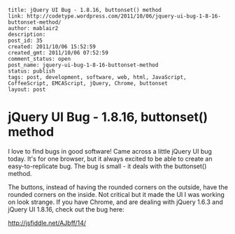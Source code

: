 ```
title: jQuery UI Bug - 1.8.16, buttonset() method
link: http://codetype.wordpress.com/2011/10/06/jquery-ui-bug-1-8-16-buttonset-method/
author: mablair2
description:
post_id: 35
created: 2011/10/06 15:52:59
created_gmt: 2011/10/06 07:52:59
comment_status: open
post_name: jquery-ui-bug-1-8-16-buttonset-method
status: publish
tags: post, development, software, web, html, JavaScript, CoffeeScript, EMCAScript, jQuery, Chrome, buttonset
layout: post
```

# jQuery UI Bug - 1.8.16, buttonset() method

I love to find bugs in good software! Came across a little jQuery UI bug today. It's for one browser, but it always excited to be able to create an easy-to-replicate bug. The bug is small - it deals with the buttonset() method.

The buttons, instead of having the rounded corners on the outside, have the rounded corners on the inside. Not critical but it made the UI I was working on look strange. If you have Chrome, and are dealing with jQuery 1.6.3 and jQuery UI 1.8.16, check out the bug here:

<http://jsfiddle.net/AJbff/14/>
